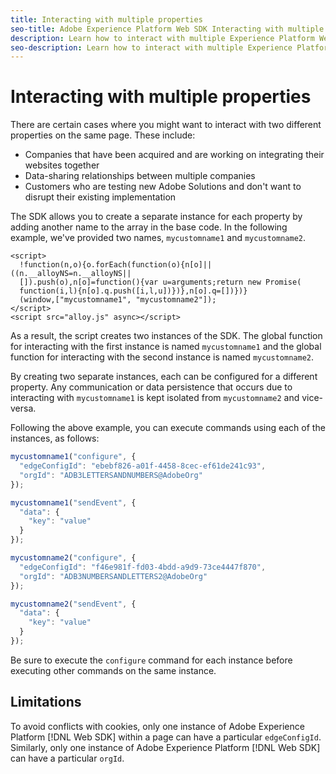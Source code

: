 ```yaml
---
title: Interacting with multiple properties
seo-title: Adobe Experience Platform Web SDK Interacting with multiple properties
description: Learn how to interact with multiple Experience Platform Web SDK properties
seo-description: Learn how to interact with multiple Experience Platform Web SDK properties
---
```


# Interacting with multiple properties

There are certain cases where you might want to interact with two different properties on the same page. These include:

* Companies that have been acquired and are working on integrating their websites together
* Data-sharing relationships between multiple companies
* Customers who are testing new Adobe Solutions and don't want to disrupt their existing implementation

The SDK allows you to create a separate instance for each property by adding another name to the array in the base code. In the following example, we've provided two names, `mycustomname1` and `mycustomname2`.

```markup
<script>
  !function(n,o){o.forEach(function(o){n[o]||((n.__alloyNS=n.__alloyNS||
  []).push(o),n[o]=function(){var u=arguments;return new Promise(
  function(i,l){n[o].q.push([i,l,u])})},n[o].q=[])})}
  (window,["mycustomname1", "mycustomname2"]);
</script>
<script src="alloy.js" async></script>
```

As a result, the script creates two instances of the SDK. The global function for interacting with the first instance is named `mycustomname1` and the global function for interacting with the second instance is named `mycustomname2`.

By creating two separate instances, each can be configured for a different property. Any communication or data persistence that occurs due to interacting with `mycustomname1` is kept isolated from `mycustomname2` and vice-versa.

Following the above example, you can execute commands using each of the instances, as follows:

```javascript
mycustomname1("configure", {
  "edgeConfigId": "ebebf826-a01f-4458-8cec-ef61de241c93",
  "orgId": "ADB3LETTERSANDNUMBERS@AdobeOrg"
});

mycustomname1("sendEvent", {
  "data": {
    "key": "value"
  }
});

mycustomname2("configure", {
  "edgeConfigId": "f46e981f-fd03-4bdd-a9d9-73ce4447f870",
  "orgId": "ADB3NUMBERSANDLETTERS2@AdobeOrg"
});

mycustomname2("sendEvent", {
  "data": {
    "key": "value"
  }
});
```

Be sure to execute the `configure` command for each instance before executing other commands on the same instance.

## Limitations

To avoid conflicts with cookies, only one instance of Adobe Experience Platform [!DNL Web SDK] within a page can have a particular `edgeConfigId`.  Similarly, only one instance of Adobe Experience Platform [!DNL Web SDK] can have a particular `orgId`.  
